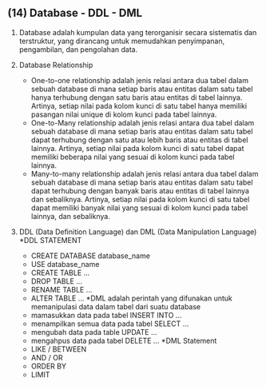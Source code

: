 ## (14) Database - DDL - DML

1. Database adalah kumpulan data yang terorganisir secara sistematis dan terstruktur, yang dirancang untuk memudahkan penyimpanan, pengambilan, dan pengolahan data. 

2. Database Relationship
    - One-to-one relationship adalah jenis relasi antara dua tabel dalam sebuah database di mana setiap baris atau entitas dalam satu tabel hanya terhubung dengan satu baris atau entitas di tabel lainnya. Artinya, setiap nilai pada kolom kunci di satu tabel hanya memiliki pasangan nilai unique di kolom kunci pada tabel lainnya.
    - One-to-Many relationship adalah jenis relasi antara dua tabel dalam sebuah database di mana setiap baris atau entitas dalam satu tabel dapat terhubung dengan satu atau lebih baris atau entitas di tabel lainnya. Artinya, setiap nilai pada kolom kunci di satu tabel dapat memiliki beberapa nilai yang sesuai di kolom kunci pada tabel lainnya. 
    - Many-to-many relationship adalah jenis relasi antara dua tabel dalam sebuah database di mana setiap baris atau entitas dalam satu tabel dapat terhubung dengan banyak baris atau entitas di tabel lainnya dan sebaliknya. Artinya, setiap nilai pada kolom kunci di satu tabel dapat memiliki banyak nilai yang sesuai di kolom kunci pada tabel lainnya, dan sebaliknya.

3. DDL (Data Definition Language) dan DML (Data Manipulation Language)
    *DDL STATEMENT
     - CREATE DATABASE database_name
     - USE database_name
     - CREATE TABLE ...
     - DROP TABLE ...
     - RENAME TABLE ...
     - ALTER TABLE ...
    *DML adalah perintah yang difunakan untuk memanipulasi data dalam tabel dari suatu database
     - mamasukkan data pada tabel INSERT INTO ...
     - menampilkan semua data pada tabel SELECT ...
     - mengubah data pada table UPDATE ...
     - mengahpus data pada tabel DELETE ...
    *DML Statement
     - LIKE / BETWEEN
     - AND / OR
     - ORDER BY
     - LIMIT